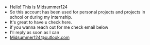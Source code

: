 - Hello! This is Midsummer124
- So this account has been used for personal projects and projects in school or during my internship. 
- It's great to have u check here.
- if you wanna reach out for me check email below
- I'll reply as soon as I can 
- Midsummer124@outlook.com

<!---
Midsummer124/Midsummer124 is a ✨ special ✨ repository because its `README.md` (this file) appears on your GitHub profile.
You can click the Preview link to take a look at your changes.
--->
